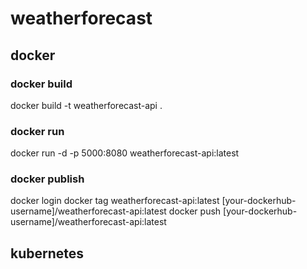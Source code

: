 # weatherforecast

## docker

### docker build

docker build -t weatherforecast-api .

### docker run

docker run -d -p 5000:8080 weatherforecast-api:latest

### docker publish

docker login
docker tag weatherforecast-api:latest [your-dockerhub-username]/weatherforecast-api:latest
docker push [your-dockerhub-username]/weatherforecast-api:latest

## kubernetes
